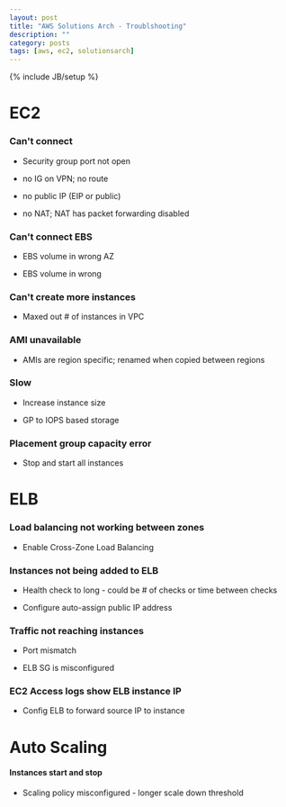 ```yaml
---
layout: post
title: "AWS Solutions Arch - Troublshooting"
description: ""
category: posts 
tags: [aws, ec2, solutionsarch]
---
```

{% include JB/setup %}

# EC2

### Can't connect

* Security group port not open

* no IG on VPN; no route

* no public IP (EIP or public)

* no NAT; NAT has packet forwarding disabled

### Can't connect EBS

* EBS volume in wrong AZ

* EBS volume in wrong 

### Can't create more instances

* Maxed out # of instances in VPC

### AMI unavailable

* AMIs are region specific; renamed when copied between regions

### Slow
* Increase instance size

* GP to IOPS based storage

### Placement group capacity error

* Stop and start all instances

# ELB

### Load balancing not working between zones

* Enable Cross-Zone Load Balancing

### Instances not being added to ELB

* Health check to long - could be # of checks or time between checks

* Configure auto-assign public IP address

### Traffic not reaching instances

* Port mismatch 

* ELB SG is misconfigured

### EC2 Access logs show ELB instance IP

* Config ELB to forward source IP to instance

# Auto Scaling

#### Instances start and stop

* Scaling policy misconfigured - longer scale down threshold